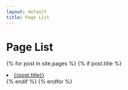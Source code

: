 ```yaml
---
layout: default
title: Page List
---
```


<H1>Page List</H1>

{% for post in site.pages %}
  {% if post.title %}
 <li><a href="{{site.url}}/{{ post.url }}">{{post.title}}</a></li>
   {% endif %}
{% endfor %}
